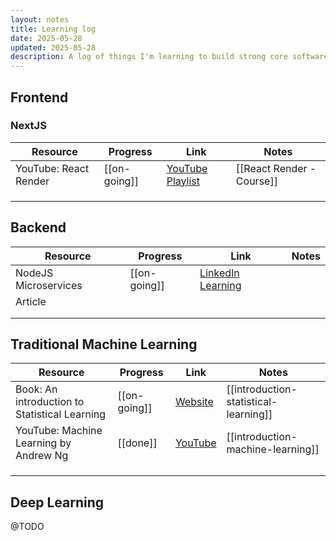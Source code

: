 ```yaml
---
layout: notes
title: Learning log
date: 2025-05-28
updated: 2025-05-28
description: A log of things I'm learning to build strong core software engineering skills.
---
```


## Frontend
### NextJS

| Resource              | Progress     | Link                                                                                         | Notes                     |
| --------------------- | ------------ | -------------------------------------------------------------------------------------------- | ------------------------- |
| YouTube: React Render | [[on-going]] | [YouTube Playlist](https://www.youtube.com/playlist?list=PLC3y8-rFHvwg7czgqpQIBEAHn8D6l530t) | [[React Render - Course]] |
|                       |              |                                                                                              |                           |
|                       |              |                                                                                              |                           |
|                       |              |                                                                                              |                           |

## Backend

| Resource             | Progress     | Link                  | Notes |
| -------------------- | ------------ | --------------------- | ----- |
| NodeJS Microservices | [[on-going]] | [LinkedIn Learning]() |       |
| Article              |              |                       |       |
|                      |              |                       |       |
|                      |              |                       |       |

## Traditional Machine Learning

| Resource                                      | Progress     | Link                                                                                | Notes                                 |
| --------------------------------------------- | ------------ | ----------------------------------------------------------------------------------- | ------------------------------------- |
| Book: An introduction to Statistical Learning | [[on-going]] | [Website]((https://www.statlearning.com/))                                          | [[introduction-statistical-learning]] |
| YouTube: Machine Learning by Andrew Ng        | [[done]]     | [YouTube](https://www.youtube.com/playlist?list=PLiPvV5TNogxIS4bHQVW4pMkj4CHA8COdX) | [[introduction-machine-learning]]     |
|                                               |              |                                                                                     |                                       |
|                                               |              |                                                                                     |                                       |
|                                               |              |                                                                                     |                                       |

## Deep Learning
@TODO
